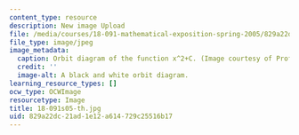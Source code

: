 ```yaml
---
content_type: resource
description: New image Upload
file: /media/courses/18-091-mathematical-exposition-spring-2005/829a22dc21ad1e12a614729c25516b17_18-091s05-th.jpg
file_type: image/jpeg
image_metadata:
  caption: Orbit diagram of the function x^2+C. (Image courtesy of Prof. Stephen Lovett.)
  credit: ''
  image-alt: A black and white orbit diagram.
learning_resource_types: []
ocw_type: OCWImage
resourcetype: Image
title: 18-091s05-th.jpg
uid: 829a22dc-21ad-1e12-a614-729c25516b17
---
```

